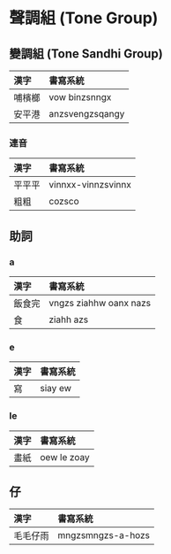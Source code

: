 # 聲調組 (Tone Group)

## 變調組 (Tone Sandhi Group)

| 漢字 | 書寫系統 |
| :--- | :--- |
| 哺檳榔 | vow binzsnngx |
| 安平港 | anzsvengzsqangy |

### 連音

| 漢字 | 書寫系統 |
| :--- | :--- |
| 平平平 | vinnxx-vinnzsvinnx |
| 粗粗 | cozsco |

## 助詞

### a

| 漢字 | 書寫系統 |
| :--- | :--- |
| 飯食完 | vngzs ziahhw oanx nazs |
| 食 | ziahh azs |

### e

| 漢字 | 書寫系統 |
| :--- | :--- |
| 寫 | siay ew |

### le

| 漢字 | 書寫系統 |
| :--- | :--- |
| 畫紙 | oew le zoay |

## 仔

| 漢字 | 書寫系統 |
| :--- | :--- |
| 毛毛仔雨 | mngzsmngzs-a-hozs |
